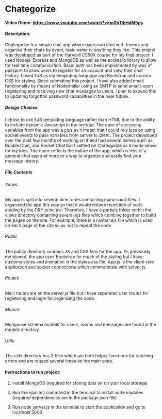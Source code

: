 # Chategorize
#### Video Demo:  https://www.youtube.com/watch?v=mGVDbHdM5ps
#### Description:
Chategorize is a simple chat app where users can chat with friends and organise their chats by event, topic name or anything they like. This project was developed as part of the Harvard CS50X course for my final project. I used Nodejs, Express and MongoDB as well as the socket.io library to allow for real time communication. Basic auth has been implemented by way of passport to allow users to register for an account and view their chat history. I used EJS as my templating language and Bootstrap and custom CSS for styling. Since submitting this project, I have also added email functionality by means of Nodemailer using an SMTP to send emails upon registering and receiving new chat messages to users. I plan to expand this to updating forgotton password capabilities in the near future.

##### Design Choices
I chose to use EJS templating language rather than HTML due to the ability to include dynamic Javascript in the markup. The ease of accessing variables from the app was a plus as it meant that I could rely less on using socket events to pass variables from server to client. The project developed over the past few months of working on it and had several names such as Bubble Chat, and Socket Chat but I settled on Chategorize as it made sense for my idea. The name reflects the nature of the app, which is less of a general chat app and more or a way to organize and easily find your message history.

##### File Contents
###### Views
My app is split into several directories containing many small files. I organised the app this way so that it would reduce repetition of code abiding by the DRY principle. Therefore, I have a partials folder within the views directory containing several ejs files which combine together to build the pages on the site. For example, there is a navbar.ejs file which is used on each page of the site so as not to repeat the code.

###### Public
The public directory contains JS and CSS files for the app. As previously mentioned, the app uses Bootstrap for much of the styling but I have customs styles and animation in the styles.css file. App.js is the client side application and socket connections which communicate with server.js.

###### Routes
Main routes are on the server.js file but I have separated user routes for registering and login for organising the code.

###### Models
Mongoose schema models for users, rooms and messages are found in the models directory.

###### Utils
The utils directory has 2 files which are both helper functions for catching errors and are reused several times on the main code.

#### Instructions to run project:

1. Install MongoDB (required for storing data on on your local storage)

2. Run the npm init command in the terminal to install node modules  (required dependencies are in the package.json file)

3. Run node server.js in the terminal to start the application and go to localhost:5000
